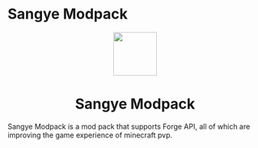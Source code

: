 # Sangye Modpack
<p align="center">
    <a href="http://comdo.myblog.buzz/index.php/sangye-modpack.html"><img src="https://s1.ax1x.com/2022/10/26/xWvlH1.png" width="86" height="86"></a>
</p>

<h1 align="center">Sangye Modpack</h1>

Sangye Modpack is a mod pack that supports Forge API, all of which are improving the game experience of minecraft pvp.
